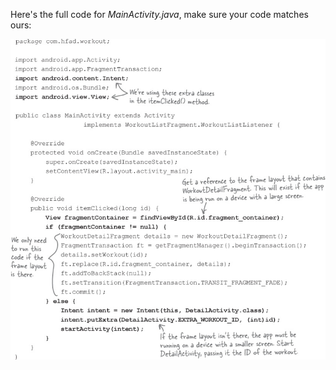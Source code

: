 Here's the full code for *MainActivity.java*, make sure your code matches ours:

![](.guides/img/72.png)